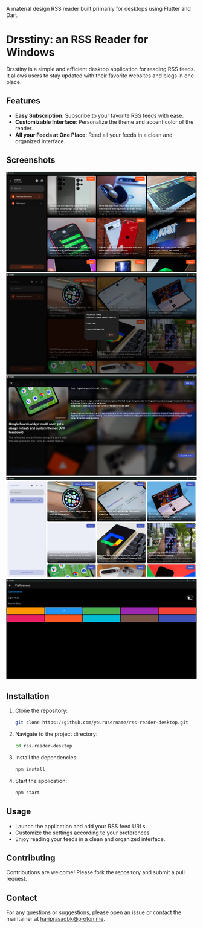 A material design RSS reader built primarily for desktops using Flutter and Dart.

# Drsstiny: an RSS Reader for Windows

Drsstiny is a simple and efficient desktop application for reading RSS feeds. It allows users to stay updated with their favorite websites and blogs in one place.

## Features

- **Easy Subscription**: Subscribe to your favorite RSS feeds with ease.
- **Customizable Interface**: Personalize the theme and accent color of the reader.
- **All your Feeds at One Place**: Read all your feeds in a clean and organized interface.

## Screenshots

![Screenshot 1](ss/Home.png)
![Screenshot 2](ss/AddFeed.png)
![Screenshot 3](ss/ArticleInfo.png)
![Screenshot 4](ss/Themed.png)
![Screenshot 5](ss/ThemingOptions.png)

## Installation

1. Clone the repository:
   ```bash
   git clone https://github.com/yourusername/rss-reader-desktop.git
   ```
2. Navigate to the project directory:
   ```bash
   cd rss-reader-desktop
   ```
3. Install the dependencies:
   ```bash
   npm install
   ```
4. Start the application:
   ```bash
   npm start
   ```

## Usage

- Launch the application and add your RSS feed URLs.
- Customize the settings according to your preferences.
- Enjoy reading your feeds in a clean and organized interface.

## Contributing

Contributions are welcome! Please fork the repository and submit a pull request.

## Contact

For any questions or suggestions, please open an issue or contact the maintainer at [hariprasadbk@proton.me](mailto:hariprasadbk@proton.me).
